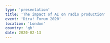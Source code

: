 ```yaml
---
type: 'presentation'
title: 'The impact of AI on radio production'
event: 'Dira! Forum 2020'
location: 'London'
country: 'gb'
date: 2020-02-13
---
```

